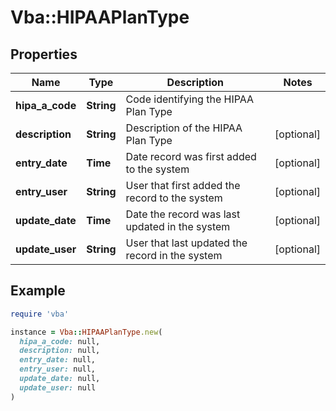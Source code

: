 # Vba::HIPAAPlanType

## Properties

| Name | Type | Description | Notes |
| ---- | ---- | ----------- | ----- |
| **hipa_a_code** | **String** | Code identifying the HIPAA Plan Type |  |
| **description** | **String** | Description of the HIPAA Plan Type | [optional] |
| **entry_date** | **Time** | Date record was first added to the system | [optional] |
| **entry_user** | **String** | User that first added the record to the system | [optional] |
| **update_date** | **Time** | Date the record was last updated in the system | [optional] |
| **update_user** | **String** | User that last updated the record in the system | [optional] |

## Example

```ruby
require 'vba'

instance = Vba::HIPAAPlanType.new(
  hipa_a_code: null,
  description: null,
  entry_date: null,
  entry_user: null,
  update_date: null,
  update_user: null
)
```

